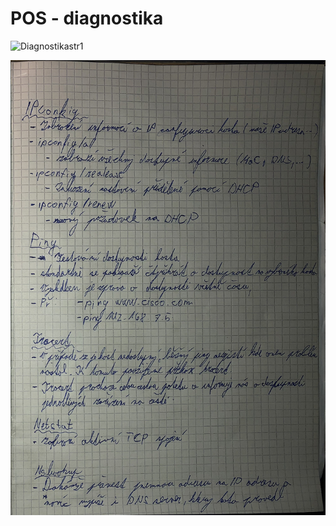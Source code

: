 # POS - diagnostika

![Diagnostikastr1](https://github.com/DerankX/Homework/blob/master/POS%20-%20Diagnostika/pos%20-%20diagnostika%20str1.JPGG)


![Diagnostikastr2](https://github.com/DerankX/Homework/blob/master/POS%20-%20Diagnostika/pos%20-%20diagnostika%20str2.JPG)

